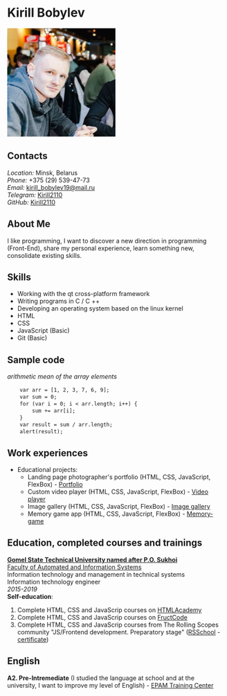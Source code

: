 # Kirill Bobylev
![My foto](my-foto.jpg)
## Contacts
*Location:* Minsk, Belarus\
*Phone:* +375 (29) 539-47-73\
*Email:* kirill_bobylev19@mail.ru\
*Telegram:* [Kirill2110](https://t.me/kirill2110)\
*GitHub:* [Kirill2110](https://github.com/Kirill2110)
## About Me
I like programming, I want to discover a new direction in programming (Front-End), share my personal experience, learn something new, consolidate existing skills.
## Skills
* Working with the qt cross-platform framework
* Writing programs in C / C ++
* Developing an operating system based on the linux kernel
* HTML
* CSS
* JavaScript (Basic)
* Git (Basic)
## Sample code
*arithmetic mean of the array elements*
```
    var arr = [1, 2, 3, 7, 6, 9];
    var sum = 0;
    for (var i = 0; i < arr.length; i++) {
	    sum += arr[i];
    }
    var result = sum / arr.length;
    alert(result);
```
## Work experiences
* Educational projects:
    * Landing page photographer's portfolio (HTML, CSS, JavaScript, FlexBox) - [Portfolio](https://rolling-scopes-school.github.io/kirill2110-JSFEPRESCHOOL/portfolio/)
    * Custom video player (HTML, CSS, JavaScript, FlexBox) - [Video player](https://rolling-scopes-school.github.io/kirill2110-JSFEPRESCHOOL/custom-video/)
    * Image gallery (HTML, CSS, JavaScript, FlexBox) - [Image gallery](https://rolling-scopes-school.github.io/kirill2110-JSFEPRESCHOOL/image-galery/)
    * Memory game app (HTML, CSS, JavaScript, FlexBox) - [Memory-game](https://rolling-scopes-school.github.io/kirill2110-JSFEPRESCHOOL/memory-game/)
## Education, completed courses and trainings
[**Gomel State Technical University named after P.O. Sukhoi**](https://www.gstu.by/)\
[Faculty of Automated and Information Systems](https://fais.gstu.by/)\
Information technology and management in technical systems\
Information technology engineer\
*2015-2019*\
**Self-education**:
1. Complete HTML, CSS and JavaScrip courses on [HTMLAcademy](https://htmlacademy.ru)
2. Complete HTML, CSS and JavaScrip courses on [FructCode](https://fructcode.com/ru)
3. Complete HTML, CSS and JavaScrip courses from The Rolling Scopes community "JS/Frontend development. Preparatory stage" ([RSSchool](https://rs.school/js/) - [certificate](https://app.rs.school/certificate/ad19zlyi))
## English
**A2. Pre-Intremediate** (I studied the language at school and at the university, I want to improve my level of English) - [EPAM Training Center](https://www.training.by/#!/Home?lang=ru)